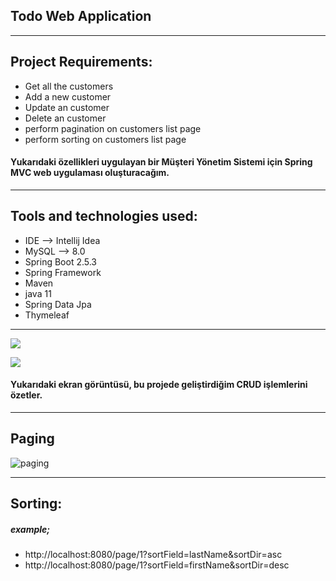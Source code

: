## Todo Web Application
-------------------------------------------------------------------------------
Project Requirements:
----
- Get all the customers 
- Add a new customer 
- Update an customer
- Delete an customer
- perform pagination on customers list page
- perform sorting on customers list page

#### Yukarıdaki özellikleri uygulayan bir Müşteri Yönetim Sistemi için Spring MVC web uygulaması oluşturacağım.

-------------------------------------------------------------------------------
Tools and technologies used:
-----
- IDE --> Intellij Idea
- MySQL --> 8.0
- Spring Boot 2.5.3
- Spring Framework
- Maven
- java 11
- Spring Data Jpa
- Thymeleaf


-------------------------------------------------------------------------------

![](https://drive.google.com/uc?export=view&id=1YmUVFOwHwXPaUaFeZQeLGz1cdzwNMQu4)


![](https://drive.google.com/uc?export=view&id=1dKP5lA2aJfyIp2NMRsHpthlL8Oi6OQwr)


#### Yukarıdaki ekran görüntüsü, bu projede geliştirdiğim CRUD işlemlerini özetler.


-------------------------------------------------------------------------------

 Paging
----

![paging](https://drive.google.com/uc?export=view&id=1WgkK65vLNcsm6dHkYoHh-kz0xi-24B3o)

-------------------------------------------------------------------------------
Sorting:
----
##### example;
- http://localhost:8080/page/1?sortField=lastName&sortDir=asc
- http://localhost:8080/page/1?sortField=firstName&sortDir=desc
